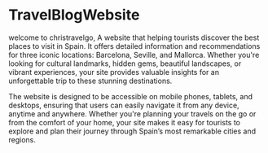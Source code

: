 # TravelBlogWebsite
welcome to christravelgo, A website that helping tourists discover the best places to visit in Spain. It offers detailed information and recommendations for three iconic locations: Barcelona, Seville, and Mallorca. Whether you're looking for cultural landmarks, hidden gems, beautiful landscapes, or vibrant experiences, your site provides valuable insights for an unforgettable trip to these stunning destinations.

The website is designed to be accessible on mobile phones, tablets, and desktops, ensuring that users can easily navigate it from any device, anytime and anywhere. Whether you're planning your travels on the go or from the comfort of your home, your site makes it easy for tourists to explore and plan their journey through Spain’s most remarkable cities and regions.




